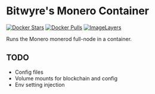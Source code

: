 # Bitwyre's Monero Container

[![Docker Stars](https://img.shields.io/docker/stars/bitwyre/crypto-monero.svg)](https://hub.docker.com/r/bitwyre/crypto-monero/)
[![Docker Pulls](https://img.shields.io/docker/pulls/bitwyre/crypto-monero.svg)](https://hub.docker.com/r/bitwyre/crypto-monero/)
[![ImageLayers](https://images.microbadger.com/badges/image/bitwyre/crypto-monero.svg)](https://microbadger.com/images/bitwyre/crypto-monero)

Runs the Monero monerod full-node in a container.

## TODO

- Config files
- Volume mounts for blockchain and config
- Env setting injection
